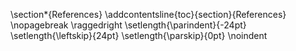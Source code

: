 
\section*{References}
\addcontentsline{toc}{section}{References}
\nopagebreak
\raggedright
\setlength{\parindent}{-24pt}
\setlength{\leftskip}{24pt}
\setlength{\parskip}{0pt}
\noindent


